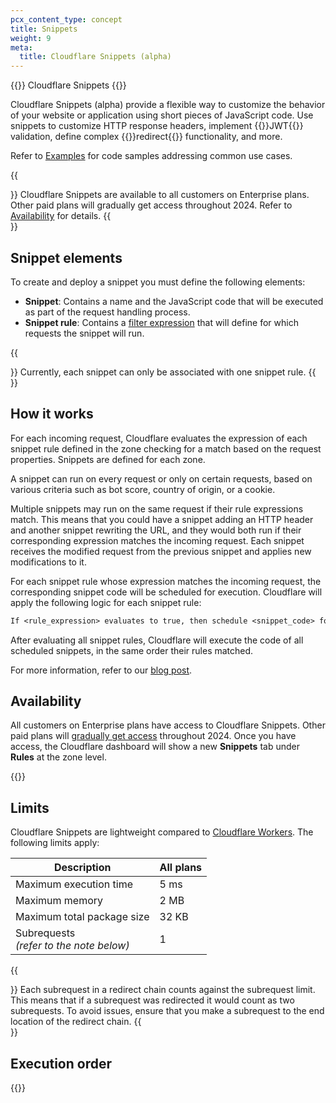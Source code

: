 ```yaml
---
pcx_content_type: concept
title: Snippets
weight: 9
meta:
  title: Cloudflare Snippets (alpha)
---
```


{{<heading-pill style="alpha">}} Cloudflare Snippets {{</heading-pill>}}

Cloudflare Snippets (alpha) provide a flexible way to customize the behavior of your website or application using short pieces of JavaScript code. Use snippets to customize HTTP response headers, implement {{<glossary-tooltip term_id="JSON web token (JWT)" prepend="JSON web token (JWT) is ">}}JWT{{</glossary-tooltip>}} validation, define complex {{<glossary-tooltip term_id="redirect">}}redirect{{</glossary-tooltip>}} functionality, and more.

Refer to [Examples](/rules/snippets/examples/) for code samples addressing common use cases.

{{<Aside type="note">}}
Cloudflare Snippets are available to all customers on Enterprise plans. Other paid plans will gradually get access throughout 2024. Refer to [Availability](#availability) for details.
{{</Aside>}}

## Snippet elements

To create and deploy a snippet you must define the following elements:

* **Snippet**: Contains a name and the JavaScript code that will be executed as part of the request handling process.
* **Snippet rule**: Contains a [filter expression](/ruleset-engine/rules-language/expressions/) that will define for which requests the snippet will run.

{{<Aside type="note">}}
Currently, each snippet can only be associated with one snippet rule.
{{</Aside>}}

## How it works

For each incoming request, Cloudflare evaluates the expression of each snippet rule defined in the zone checking for a match based on the request properties. Snippets are defined for each zone.

A snippet can run on every request or only on certain requests, based on various criteria such as bot score, country of origin, or a cookie.

Multiple snippets may run on the same request if their rule expressions match. This means that you could have a snippet adding an HTTP header and another snippet rewriting the URL, and they would both run if their corresponding expression matches the incoming request. Each snippet receives the modified request from the previous snippet and applies new modifications to it.

For each snippet rule whose expression matches the incoming request, the corresponding snippet code will be scheduled for execution. Cloudflare will apply the following logic for each snippet rule:

```txt
If <rule_expression> evaluates to true, then schedule <snippet_code> for execution
```

After evaluating all snippet rules, Cloudflare will execute the code of all scheduled snippets, in the same order their rules matched.

For more information, refer to our [blog post](https://blog.cloudflare.com/cloudflare-snippets-alpha).

## Availability

All customers on Enterprise plans have access to Cloudflare Snippets. Other paid plans will [gradually get access](https://blog.cloudflare.com/browser-rendering-api-ga-rolling-out-cloudflare-snippets-swr-and-bringing-workers-for-platforms-to-our-paygo-plans#we-are-rolling-out-access-to-cloudflare-snippets) throughout 2024. Once you have access, the Cloudflare dashboard will show a new **Snippets** tab under **Rules** at the zone level.

{{<feature-table id="rules.snippets">}}

## Limits

Cloudflare Snippets are lightweight compared to [Cloudflare Workers](/workers/). The following limits apply:

Description                                | All plans
-------------------------------------------|----------
Maximum execution time                     | 5 ms
Maximum memory                             | 2 MB
Maximum total package size                 | 32 KB
Subrequests<br>_(refer to the note below)_ | 1

{{<Aside type="warning" header="Redirects will count as subrequests">}}
Each subrequest in a redirect chain counts against the subrequest limit. This means that if a subrequest was redirected it would count as two subrequests. To avoid issues, ensure that you make a subrequest to the end location of the redirect chain.
{{</Aside>}}

## Execution order

{{<render file="_product_execution_order.md">}}

